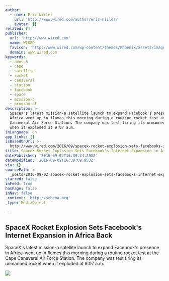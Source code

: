 ```yaml
---
author:
  - name: Eric Niiler
    url: 'http://www.wired.com/author/eric-niiler/'
    avatar: {}
related: []
publisher:
  url: 'http://www.wired.com'
  name: WIRED
  favicon: 'http://www.wired.com/wp-content/themes/Phoenix/assets/images/favicon.ico'
  domain: www.wired.com
keywords:
  - amos-6
  - cape
  - satellite
  - rocket
  - canaveral
  - station
  - facebook
  - space
  - mission-a
  - program-of
description: >-
  SpaceX's latest mission-a satellite launch to expand Facebook's presence in
  Africa-went up in flames this morning during a routine rocket test at the Cape
  Canaveral Air Force Station. The company was test firing its unmanned rocket
  when it exploded at 9:07 a.m.
inLanguage: en
app_links: []
isBasedOnUrl: >-
  http://www.wired.com/2016/09/spacex-rocket-explosion-sets-facebooks-internet-expansion-africa-back/?mbid=social_fb
title: SpaceX Rocket Explosion Sets Facebook's Internet Expansion in Africa Back
datePublished: '2016-09-02T16:39:34.298Z'
dateModified: '2016-09-02T16:39:09.953Z'
via: {}
sourcePath: >-
  _posts/2016-09-02-spacex-rocket-explosion-sets-facebooks-internet-expansion-i.md
starred: false
inFeed: true
hasPage: false
inNav: false
_context: 'http://schema.org'
_type: MediaObject

---
```

<article style=""><h1>SpaceX Rocket Explosion Sets Facebook's Internet Expansion in Africa Back</h1><p>SpaceX's latest mission-a satellite launch to expand Facebook's presence in Africa-went up in flames this morning during a routine rocket test at the Cape Canaveral Air Force Station. The company was test firing its unmanned rocket when it exploded at 9:07 a.m.</p><img src="https://www.wired.com/wp-content/uploads/2016/09/AP_16245492874992.jpg" /></article>